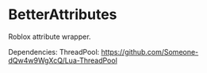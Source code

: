 # BetterAttributes
Roblox attribute wrapper.

Dependencies:
ThreadPool: https://github.com/Someone-dQw4w9WgXcQ/Lua-ThreadPool
